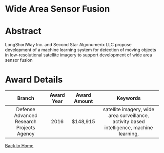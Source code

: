 
Wide Area Sensor Fusion
=======================

# Abstract


LongShortWay Inc. and Second Star Algonumerix LLC propose development of a machine learning system for detection of moving objects in low-resolutional satellite imagery to support development of wide area sensor fusion  

# Award Details

|Branch|Award Year|Award Amount|Keywords|
| :---: | :---: | :---: | :---: |
|Defense Advanced Research Projects Agency|2016|$148,915|satellite imagery, wide area surveillance, activity based intelligence, machine learning, |
  
  


[Back to Home](https://github.com/chrischow/dod_sbir_awards/CC/#1190)